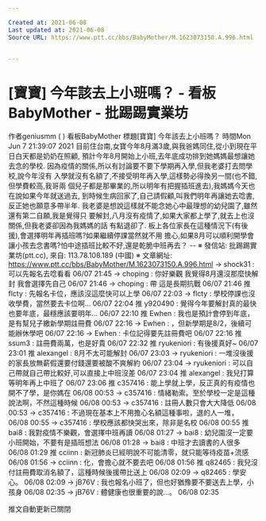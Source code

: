 ```yaml
---

Created at: 2021-06-08
Last updated at: 2021-06-08
Source URL: https://www.ptt.cc/bbs/BabyMother/M.1623073150.A.996.html


---
```


# [寶寶] 今年該去上小班嗎？ - 看板 BabyMother - 批踢踢實業坊


作者geniusmm ( )
看板BabyMother
標題\[寶寶\] 今年該去上小班嗎？
時間Mon Jun 7 21:39:07 2021
目前住台南,女寶今年8月滿3歲,與我爸媽同住,從小到現在平日白天都是奶奶在照顧, 預計今年8月開始上小班,去年底成功排到她媽媽最想讓她去念的學校. 因為疫情的關係,所以有討論要不要下學期再入學,但我老婆打去問學校,說今年沒有 入學就沒有名額了,不接受明年再入學,這樣勢必得換另一間(也不錯,但學費較高,我哥兩 個兒子都是那畢業的,所以明年有把握插班進去),我媽媽今天也在說如果今年就送過去, 到時候生病回家了,自己請假顧,叫我們明年再讓她去唸書,反正她也願意多帶半年. 我老婆是想說這樣就不能念她心中最理想的幼兒園了,雖然還有第二自願,我是覺得只 要解封,八月沒有疫情了,如果大家都上學了,就去上也沒關係,但我老婆卻因為我媽媽的話 有點退卻了. 板上各位家長在這種情況下(有後援),會選擇明年再插班嗎?如果繼續停課當然就不用 擔心,如果8月可以順利開學會讓小孩去念書嗎?怕中途插班比較不好,還是乾脆中班再去？ -- ※ 發信站: 批踢踢實業坊(ptt.cc), 來自: 113.78.108.189 (中國) ※ 文章網址: <https://www.ptt.cc/bbs/BabyMother/M.1623073150.A.996.html>
→ shock31 : 可以先報名去唸看看 06/07 21:45
→ choping : 你好樂觀 我覺得8月還沒那麼快解封 我會選擇先自己 06/07 21:46
→ choping : 帶 這是長期抗戰 06/07 21:46
推 flcty : 先報名卡位，應該沒這麼快可以上學 06/07 22:03
→ flcty : 學校停課也沒收學費，當然要去卡位啊… 06/07 22:04
推 y920490 : 覺得今年要解封真的最快也要年底，最穩應該要明年… 06/07 22:10
推 Ewhen : 我也是預計會停到年底，是有幫兒子繳新學期註冊費 06/07 22:16
→ Ewhen : ，但新學期是8/2，後續可能辦休學吧 06/07 22:16
→ Ewhen : 卡位記得要先註冊費吧 06/07 22:16
推 ssum3 : 註冊費兩萬，也是好貴 06/07 22:32
推 ryukeniori : 有後援真好~ 06/07 23:01
推 alexangel : 8月不太可能解封 06/07 23:03
→ ryukeniori : 一堆沒後援的家長放無薪假還要付錢還要被酸不爽解約 06/07 23:04
→ ryukeniori : 可以自己帶就自己帶比較好,可以直接上中班沒差 06/07 23:04
推 alexangel : 我兒打算等明年再上中班了 06/07 23:06
推 c357416 : 能上學就上學，反正真的有疫情也開不了學，是你媽在 06/08 00:53
→ c357416 : 情緒勒索。至於學校一定是這種說法啊，不然這種時候 06/08 00:53
→ c357416 : 註冊人數只會大大降低 06/08 00:53
→ c357416 : 不過現在基本上不用擔心名額這種事啦，退的人一堆， 06/08 00:55
→ c357416 : 學校應該都快哭出來，除非是名校 06/08 00:55
推 bai8 : 我對疫情不樂觀，會選擇中班再讀 06/08 01:27
→ bai8 : 幼兒園沒一定要小班開始，不要有是插班想法 06/08 01:28
→ bai8 : 中班才去讀書的人很多 06/08 01:29
推 cciinn : 新冠肺炎已經明說不可能清零，就只能等待疫苗+流感 06/08 01:56
→ cciinn : 化，會擔心就不要去吧 06/08 01:56
推 q82465 : 我兒沒付註冊費取消名額了，這種時候後援帶比送上 06/08 02:09
→ q82465 : 學安心。 06/08 02:09
→ jB76V : 我也報名小班了，但也好猶豫要不要送去上學，小孩身 06/08 02:35
→ jB76V : 體健康也很重要的說…。 06/08 02:35

推文自動更新已關閉

